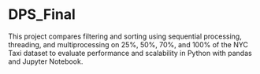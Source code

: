# DPS_Final
This project compares filtering and sorting using sequential processing, threading, and multiprocessing on 25%, 50%, 70%, and 100% of the NYC Taxi dataset to evaluate performance and scalability in Python with pandas and Jupyter Notebook.
